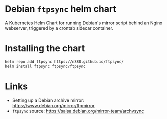 # Debian `ftpsync` helm chart
A Kubernetes Helm Chart for running Debian's mirror script behind an Nginx webserver, triggered by a crontab sidecar container.

# Installing the chart
```bash
helm repo add ftpsync https://n888.github.io/ftpsync/
helm install ftpsync ftpsync/ftpsync
```

# Links
* Setting up a Debian archive mirror: https://www.debian.org/mirror/ftpmirror
* `ftpsync` source: https://salsa.debian.org/mirror-team/archvsync
